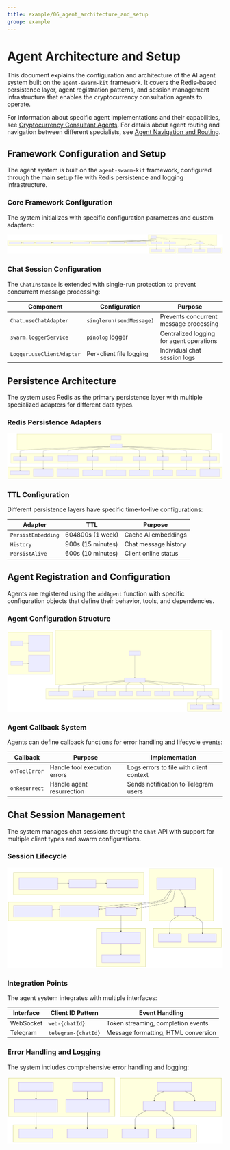```yaml
---
title: example/06_agent_architecture_and_setup
group: example
---
```


# Agent Architecture and Setup

This document explains the configuration and architecture of the AI agent system built on the `agent-swarm-kit` framework. It covers the Redis-based persistence layer, agent registration patterns, and session management infrastructure that enables the cryptocurrency consultation agents to operate.

For information about specific agent implementations and their capabilities, see [Cryptocurrency Consultant Agents](./07_Cryptocurrency_Consultant_Agents.md). For details about agent routing and navigation between different specialists, see [Agent Navigation and Routing](./08_Agent_Navigation_and_Routing.md).

## Framework Configuration and Setup

The agent system is built on the `agent-swarm-kit` framework, configured through the main setup file with Redis persistence and logging infrastructure.

### Core Framework Configuration

The system initializes with specific configuration parameters and custom adapters:

![Mermaid Diagram](./diagrams\6_Agent_Architecture_and_Setup_0.svg)

### Chat Session Configuration

The `ChatInstance` is extended with single-run protection to prevent concurrent message processing:

| Component | Configuration | Purpose |
|-----------|---------------|---------|
| `Chat.useChatAdapter` | `singlerun(sendMessage)` | Prevents concurrent message processing |
| `swarm.loggerService` | `pinolog` logger | Centralized logging for agent operations |
| `Logger.useClientAdapter` | Per-client file logging | Individual chat session logs |

## Persistence Architecture

The system uses Redis as the primary persistence layer with multiple specialized adapters for different data types.

### Redis Persistence Adapters

![Mermaid Diagram](./diagrams\6_Agent_Architecture_and_Setup_1.svg)

### TTL Configuration

Different persistence layers have specific time-to-live configurations:

| Adapter | TTL | Purpose |
|---------|-----|---------|
| `PersistEmbedding` | 604800s (1 week) | Cache AI embeddings |
| `History` | 900s (15 minutes) | Chat message history |
| `PersistAlive` | 600s (10 minutes) | Client online status |

## Agent Registration and Configuration

Agents are registered using the `addAgent` function with specific configuration objects that define their behavior, tools, and dependencies.

### Agent Configuration Structure

![Mermaid Diagram](./diagrams\6_Agent_Architecture_and_Setup_2.svg)

### Agent Callback System

Agents can define callback functions for error handling and lifecycle events:

| Callback | Purpose | Implementation |
|----------|---------|----------------|
| `onToolError` | Handle tool execution errors | Logs errors to file with client context |
| `onResurrect` | Handle agent resurrection | Sends notification to Telegram users |

## Chat Session Management

The system manages chat sessions through the `Chat` API with support for multiple client types and swarm configurations.

### Session Lifecycle

![Mermaid Diagram](./diagrams\6_Agent_Architecture_and_Setup_3.svg)

### Integration Points

The agent system integrates with multiple interfaces:

| Interface | Client ID Pattern | Event Handling |
|-----------|------------------|----------------|
| WebSocket | `web-{chatId}` | Token streaming, completion events |
| Telegram | `telegram-{chatId}` | Message formatting, HTML conversion |

### Error Handling and Logging

The system includes comprehensive error handling and logging:

![Mermaid Diagram](./diagrams\6_Agent_Architecture_and_Setup_4.svg)
